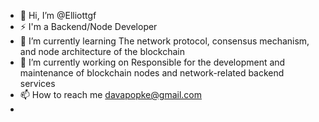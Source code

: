 - 👋 Hi, I’m @Elliottgf
- ⚡ I'm a Backend/Node Developer
- 🌱 I’m currently learning The network protocol, consensus mechanism, and node architecture of the blockchain
- 💞️ I’m currently working on Responsible for the development and maintenance of blockchain nodes and network-related backend services
- 📫 How to reach me davapopke@gmail.com
- 

<!---
Elliottgf/Elliottgf is a ✨ special ✨ repository because its `README.md` (this file) appears on your GitHub profile.
You can click the Preview link to take a look at your changes.
--->
